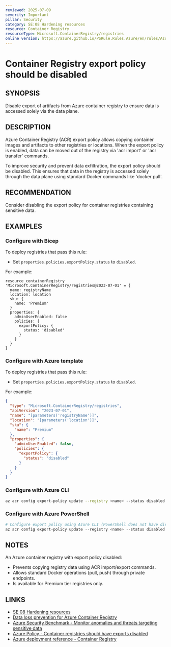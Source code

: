 ```yaml
---
reviewed: 2025-07-09
severity: Important
pillar: Security
category: SE:08 Hardening resources
resource: Container Registry
resourceType: Microsoft.ContainerRegistry/registries
online version: https://azure.github.io/PSRule.Rules.Azure/en/rules/Azure.ACR.ExportPolicy/
---
```


# Container Registry export policy should be disabled

## SYNOPSIS

Disable export of artifacts from Azure container registry to ensure data is accessed solely via the data plane.

## DESCRIPTION

Azure Container Registry (ACR) export policy allows copying container images and artifacts to other registries or locations. 
When the export policy is enabled, data can be moved out of the registry via 'acr import' or 'acr transfer' commands.

To improve security and prevent data exfiltration, the export policy should be disabled.
This ensures that data in the registry is accessed solely through the data plane using standard Docker commands like 'docker pull'.

## RECOMMENDATION

Consider disabling the export policy for container registries containing sensitive data.

## EXAMPLES

### Configure with Bicep

To deploy registries that pass this rule:

- Set `properties.policies.exportPolicy.status` to `disabled`.

For example:

```bicep
resource containerRegistry 'Microsoft.ContainerRegistry/registries@2023-07-01' = {
  name: registryName
  location: location
  sku: {
    name: 'Premium'
  }
  properties: {
    adminUserEnabled: false
    policies: {
      exportPolicy: {
        status: 'disabled'
      }
    }
  }
}
```

### Configure with Azure template

To deploy registries that pass this rule:

- Set `properties.policies.exportPolicy.status` to `disabled`.

For example:

```json
{
  "type": "Microsoft.ContainerRegistry/registries",
  "apiVersion": "2023-07-01",
  "name": "[parameters('registryName')]",
  "location": "[parameters('location')]",
  "sku": {
    "name": "Premium"
  },
  "properties": {
    "adminUserEnabled": false,
    "policies": {
      "exportPolicy": {
        "status": "disabled"
      }
    }
  }
}
```

### Configure with Azure CLI

```bash
az acr config export-policy update --registry <name> --status disabled
```

### Configure with Azure PowerShell

```powershell
# Configure export policy using Azure CLI (PowerShell does not have direct support)
az acr config export-policy update --registry <name> --status disabled
```

## NOTES

An Azure container registry with export policy disabled:

- Prevents copying registry data using ACR import/export commands.
- Allows standard Docker operations (pull, push) through private endpoints.
- Is available for Premium tier registries only.

## LINKS

- [SE:08 Hardening resources](https://learn.microsoft.com/en-us/azure/well-architected/security/harden-resources)
- [Data loss prevention for Azure Container Registry](https://learn.microsoft.com/azure/container-registry/data-loss-prevention)
- [Azure Security Benchmark - Monitor anomalies and threats targeting sensitive data](https://learn.microsoft.com/security/benchmark/azure/baselines/container-registry-security-baseline#dp-2-monitor-anomalies-and-threats-targeting-sensitive-data)
- [Azure Policy - Container registries should have exports disabled](https://github.com/Azure/azure-policy/blob/master/built-in-policies/policyDefinitions/Container%20Registry/ACR_ExportPolicy_AuditDeny.json)
- [Azure deployment reference - Container Registry](https://learn.microsoft.com/azure/templates/microsoft.containerregistry/registries)
